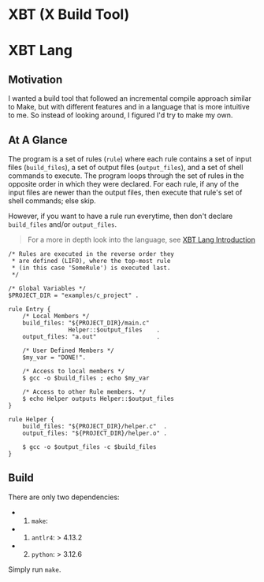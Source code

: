 # XBT (X Build Tool)

# XBT Lang
## Motivation
I wanted a build tool that followed an incremental compile approach similar to Make, 
but with different features and in a language that is more intuitive to me. So 
instead of looking around, I figured I'd try to make my own.

## At A Glance
The program is a set of rules (`rule`) where each rule contains a set of input files 
(`build_files`), a set of output files (`output_files`), and a set of shell commands
to execute. The program loops through the set of rules in the opposite order in which
they were declared. For each rule, if any of the input files are newer than the output 
files, then execute that rule's set of shell commands; else skip.

However, if you want to have a rule run everytime, then don't declare `build_files` 
and/or `output_files`.

> For a more in depth look into the language, see 
> [XBT Lang Introduction](./docs/xbt_lang/language_intro.md)
```
/* Rules are executed in the reverse order they
 * are defined (LIFO), where the top-most rule 
 * (in this case 'SomeRule') is executed last.
 */

/* Global Variables */
$PROJECT_DIR = "examples/c_project" .

rule Entry {
    /* Local Members */
    build_files: "${PROJECT_DIR}/main.c"
                 Helper::$output_files    .
    output_files: "a.out"                 .

    /* User Defined Members */
    $my_var = "DONE!".

    /* Access to local members */
    $ gcc -o $build_files ; echo $my_var

    /* Access to other Rule members. */
    $ echo Helper outputs Helper::$output_files
}

rule Helper {
    build_files: "${PROJECT_DIR}/helper.c"  .
    output_files: "${PROJECT_DIR}/helper.o" .

    $ gcc -o $output_files -c $build_files
}
```


## Build
There are only two dependencies:
- 1. `make`:
- 1. `antlr4`: > 4.13.2
- 2. `python`: > 3.12.6

Simply run `make`.